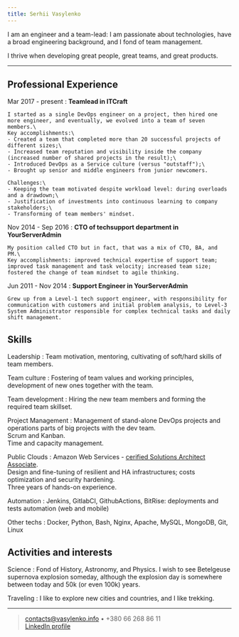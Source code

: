 ```yaml
---
title: Serhii Vasylenko
---
```


I am an engineer and a team-lead: I am passionate about technologies, have a broad engineering background, and I fond of team management.

I thrive when developing great people, great teams, and great products. 


--------------------

Professional Experience
--------------------

Mar 2017 - present
:   __Teamlead in ITCraft__

    I started as a single DevOps engineer on a project, then hired one more engineer, and eventually, we evolved into a team of seven members.\
    Key accomplishments:\
    - Created a team that completed more than 20 successful projects of different sizes;\
    - Increased team reputation and visibility inside the company (increased number of shared projects in the result);\
    - Introduced DevOps as a Service culture (versus "outstaff");\
    - Brought up senior and middle engineers from junior newcomers.

    Challenges:\
    - Keeping the team motivated despite workload level: during overloads and a drawdown;\
    - Justification of investments into continuous learning to company stakeholders;\
    - Transforming of team members' mindset.

Nov 2014 - Sep 2016
:   __CTO of techsupport department in YourServerAdmin__

    My position called CTO but in fact, that was a mix of CTO, BA, and PM.\
    Key accomplishments: improved technical expertise of support team; improved task management and task velocity; increased team size; fostered the change of team mindset to agile thinking.

Jun 2011 - Nov 2014
:   __Support Engineer in YourServerAdmin__

    Grew up from a Level-1 tech support engineer, with responsibility for communication with customers and initial problem analysis, to Level-3 System Administrator responsible for complex technical tasks and daily shift management.

Skills
----------------------------------

Leadership
:   Team motivation, mentoring, cultivating of soft/hard skills of team members.

Team culture
:   Fostering of team values and working principles, development of new ones together with the team.

Team development
:   Hiring the new team members and forming the required team skillset.

Project Management
:   Management of stand-alone DevOps projects and operations parts of big projects with the dev team.\
    Scrum and Kanban.\
    Time and capacity management.

Public Clouds
:   Amazon Web Services - [cerified Solutions Architect Associate](https://www.certmetrics.com/amazon/public/badge.aspx?i=1&t=c&d=2020-03-11&ci=AWS00846640).\
    Design and fine-tuning of resilient and HA infrastructures; costs optimization and security hardening.\
    Three years of hands-on experience. 

Automation
:   Jenkins, GitlabCI, GithubActions, BitRise: deployments and tests automation (web and mobile)

Other techs
:   Docker, Python, Bash, Nginx, Apache, MySQL, MongoDB, Git, Linux

Activities and interests
------------------------

Science 
:   Fond of History, Astronomy, and Physics. I wish to see Betelgeuse supernova explosion someday, although the explosion day is somewhere between today and 50k (or even 100k) years.

Traveling
:   I like to explore new cities and countries, and I like trekking. 


----

> <contacts@vasylenko.info> • +380 66 268 86 11\
>  [LinkedIn profile](https://www.linkedin.com/in/svasylenko/)